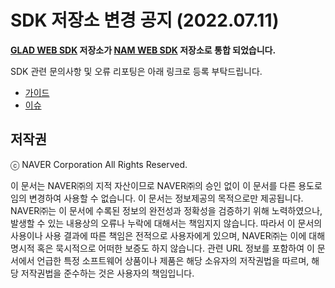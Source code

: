 
# SDK 저장소 변경 공지 (2022.07.11)
**[GLAD WEB SDK](https://github.com/naver/glad-sdk-web/) 저장소가 [NAM WEB SDK](https://github.com/naver/nam-sdk-web) 저장소로 통합 되었습니다.**

SDK 관련 문의사항 및 오류 리포팅은 아래 링크로 등록 부탁드립니다.
- [가이드](https://naver.github.io/glad-sdk-guide/ko/web_new/common/get_started/)
- [이슈](https://github.com/naver/nam-sdk-web/issues)


## 저작권

ⓒ NAVER Corporation All Rights Reserved.

이 문서는 NAVER㈜의 지적 자산이므로 NAVER㈜의 승인 없이 이 문서를 다른 용도로 임의 변경하여 사용할 수 없습니다.
이 문서는 정보제공의 목적으로만 제공됩니다. NAVER㈜는 이 문서에 수록된 정보의 완전성과 정확성을 검증하기 위해 노력하였으나, 발생할 수 있는 내용상의 오류나 누락에 대해서는 책임지지 않습니다. 따라서 이 문서의 사용이나 사용 결과에 따른 책임은 전적으로 사용자에게 있으며, NAVER㈜는 이에 대해 명시적 혹은 묵시적으로 어떠한 보증도 하지 않습니다. 관련 URL 정보를 포함하여 이 문서에서 언급한 특정 소프트웨어 상품이나 제품은 해당 소유자의 저작권법을 따르며, 해당 저작권법을 준수하는 것은 사용자의 책임입니다.
